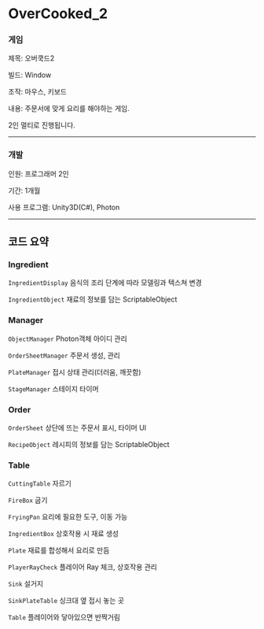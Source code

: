 # OverCooked_2


### 게임

제목: 오버쿡드2

빌드: Window

조작: 마우스, 키보드 

내용: 주문서에 맞게 요리를 해야하는 게임.

2인 멀티로 진행됩니다.

---

### 개발

인원: 프로그래머 2인

기간: 1개월

사용 프로그램: Unity3D(C#), Photon

---

## 코드 요약

### Ingredient

`IngredientDisplay` 음식의 조리 단계에 따라 모델링과 텍스쳐 변경

`IngredientObject` 재료의 정보를 담는 ScriptableObject

### Manager

`ObjectManager` Photon객체 아이디 관리

`OrderSheetManager` 주문서 생성, 관리

`PlateManager` 접시 상태 관리(더러움, 깨끗함)

`StageManager` 스테이지 타이머

### Order

`OrderSheet` 상단에 뜨는 주문서 표시, 타이머 UI

`RecipeObject` 레시피의 정보를 담는 ScriptableObject

### Table

`CuttingTable` 자르기

`FireBox` 굽기

`FryingPan` 요리에 필요한 도구, 이동 가능

`IngredientBox` 상호작용 시 재료 생성

`Plate` 재료를 합성해서 요리로 만듬

`PlayerRayCheck` 플레이어 Ray 체크, 상호작용 관리

`Sink` 설거지

`SinkPlateTable` 싱크대 옆 접시 놓는 곳

`Table` 플레이어와 닿아있으면 반짝거림

